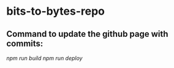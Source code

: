 # bits-to-bytes-repo

## Command to update the github page with commits:
*npm run build*
*npm run deploy*